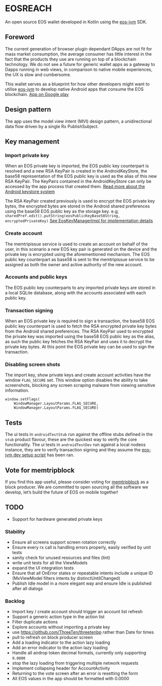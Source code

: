 # EOSREACH
An open source EOS wallet developed in Kotlin using the [eos-jvm](https://github.com/memtrip/eos-jvm) SDK.

## Foreword
The current generation of browser plugin dependant DApps are not fit for mass market consumption, 
the average consumer has little interest in the fact that the products they use are running on top 
of a blockchain technology. We do not see a future for generic wallet apps as a gateway to Dapps running in web views, 
in comparison to native mobile experiences, the UX is slow and cumbersome. 

This wallet serves as a blueprint for how other developers might want to utilise [eos-jvm](https://github.com/memtrip/eos-jvm)
to develop native Android apps that consume the EOS blockchain.
[App on Google play](https://play.google.com/store/apps/details?id=com.memtrip.eosreach)

## Design pattern
The app uses the model view intent (MVI) design pattern, a unidirectional data flow driven by a single 
Rx PublishSubject.

## Key management
### Import private key
When an EOS private key is imported, the EOS public key counterpart is resolved and a new RSA KeyPair is created in the AndroidKeyStore, the base58 representation of the EOS public key is used as the alias of this new RSA KeyPair. The KeyPairs contained in the AndroidKeyStore can only be accessed by the app process that created them.
[Read more about the Android keystore system](https://developer.android.com/training/articles/keystore)

The RSA KeyPair created previously is used to encrypt the EOS private key bytes, the encrypted bytes are stored in the Android shared preferences using the base58 EOS public key as the storage key.
e.g; `sharedPref.edit().putString(eosPublicKeyBase58String, encryptedPrivateKey)`
[See EosKeyManagerImpl for implementation details](https://github.com/memtrip/eosreach/blob/master/android/app/src/main/java/com/memtrip/eosreach/wallet/EosKeyManagerImpl.kt)

### Create account
The memtripissue service is used to create an account on behalf of the user, in this scenario a new EOS key pair is generated on the device and the private key is encrypted using the aforementioned mechanism. The EOS public key counterpart as base58 is sent to the memtripissue service to be assigned as both the owner and active authority of the new account.

### Accounts and public keys
The EOS public key counterparts to any imported private keys are stored in a local SQLite database, along with the accounts associated with each public key.

### Transaction signing
When an EOS private key is required to sign a transaction, the base58 EOS public key counterpart is used to fetch the RSA encrypted private key bytes from the Android shared preferences. The RSA KeyPair used to encrypted the private key was imported using the base58 EOS public key as the alias, as such the public key fetches the RSA KeyPair and uses it to decrypt the private key bytes. At this point the EOS private key can be used to sign the transaction.

### Disabling screen shots
The import key, show private keys and create account activities have the window `FLAG_SECURE` set. This window option disables the ability to take screenshots, blocking any screen scraping malware from viewing sensitive information.
```
window.setFlags(
    WindowManager.LayoutParams.FLAG_SECURE, 
    WindowManager.LayoutParams.FLAG_SECURE)
```

## Tests
The ui tests in `androidTestStub` run against the offline stubs defined in the `stub` product flavour, 
these are the quickest way to verify the core functionality. The ui tests in `androidTestDev` run against 
a local nodeos instance, they are to verify transaction signing and they assume the [eos-jvm dev setup script](https://github.com/memtrip/eos-jvm/tree/master/eos-dev-env)
has been ran.

## Vote for memtripblock
If you find this app useful, please consider voting for [memtripblock](https://www.memtrip.com/code_of_conduct.html) 
as a block producer. We are committed to open sourcing all the software we develop, let’s build the future of EOS on mobile together!

## TODO
- Support for hardware generated private keys 

### Stability
- Ensure all screens support screen rotation correctly 
- Ensure every rx call is handling errors properly, easily verified by unit tests
- sanity check for unused resources and files (lint)
- write unit tests for all the ViewModels
- expand the UI integration tests
- Ensure that all OnError states or repeatable intents include a unique ID (MxViewModel filters 
intents by distinctUntilChanged)
- Publish Idle model in a more elegant way and ensure Idle is published after all dialogs

### Backlog
- Import key / create account should trigger an account list refresh
- Support a generic action type in the action list
- Filter duplicate actions
- Explore accounts without importing a private key
- use https://github.com/ThreeTen/threetenbp rather than Date for times
- pull to refresh on block producer screen
- Add a loading indicator to the action lazy loading
- Add an error indicator to the action lazy loading
- Handle all airdrop token decimal formats, currently only supporting `0.0000`
- stop the lazy loading from triggering multiple network requests
- Implement collapsing header for AccountActivity
- Returning to the vote screen after an error is resetting the form
- All EOS values in the app should be formatted with 0.0000